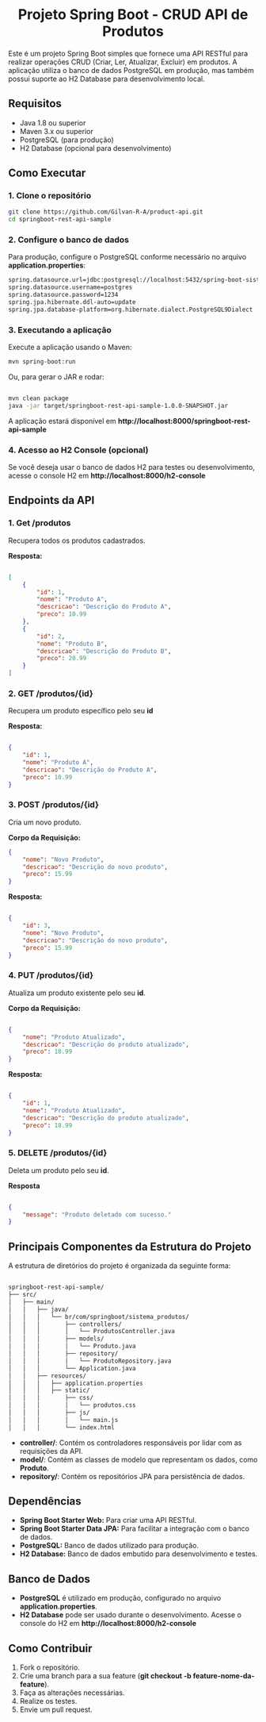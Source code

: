 <h1 align="center">
   Projeto Spring Boot - CRUD API de Produtos
</h1>   

Este é um projeto Spring Boot simples que fornece uma API RESTful para realizar operações CRUD (Criar, Ler, Atualizar, Excluir) em produtos. A aplicação utiliza o banco de dados PostgreSQL em produção, mas também possui suporte ao H2 Database para desenvolvimento local.   

## Requisitos   

- Java 1.8 ou superior
- Maven 3.x ou superior   
- PostgreSQL (para produção)   
- H2 Database (opcional para desenvolvimento)   

## Como Executar   

### 1. Clone o repositório   

```bash   
git clone https://github.com/Gilvan-R-A/product-api.git  
cd springboot-rest-api-sample   
```  

### 2. Configure o banco de dados   

Para produção, configure o PostgreSQL conforme necessário no arquivo **application.properties**:  

```bash   
spring.datasource.url=jdbc:postgresql://localhost:5432/spring-boot-sistema-produtos
spring.datasource.username=postgres
spring.datasource.password=1234
spring.jpa.hibernate.ddl-auto=update
spring.jpa.database-platform=org.hibernate.dialect.PostgreSQL9Dialect   
```   

### 3. Executando a aplicação   

Execute a aplicação usando o Maven:   

```bash   
mvn spring-boot:run   
```  

Ou, para gerar o JAR e rodar:   

```bash   

mvn clean package   
java -jar target/springboot-rest-api-sample-1.0.0-SNAPSHOT.jar   

```  

A aplicação estará disponível em **http://localhost:8000/springboot-rest-api-sample**   


### 4. Acesso ao H2 Console (opcional)   

Se você deseja usar o banco de dados H2 para testes ou desenvolvimento, acesse o console H2 em **http://localhost:8000/h2-console**   


## Endpoints da API   

### 1. Get /produtos   

Recupera todos os produtos cadastrados.   

**Resposta:**   

```json   

[
    {
        "id": 1,
        "nome": "Produto A",
        "descricao": "Descrição do Produto A",
        "preco": 10.99
    },
    {
        "id": 2,
        "nome": "Produto B",
        "descricao": "Descrição do Produto B",
        "preco": 20.99
    }
]   

```   

### 2. GET /produtos/{id}   

Recupera um produto específico pelo seu **id**   

**Resposta:**  

```json   

{
    "id": 1,
    "nome": "Produto A",
    "descricao": "Descrição do Produto A",
    "preco": 10.99
}   

```  

### 3. POST /produtos/{id}   

Cria um novo produto.   

**Corpo da Requisição:**   

```json
{
    "nome": "Novo Produto",
    "descricao": "Descrição do novo produto",
    "preco": 15.99
}

```   

**Resposta:**   

```json   

{
    "id": 3,
    "nome": "Novo Produto",
    "descricao": "Descrição do novo produto",
    "preco": 15.99
}   

```  

### 4. PUT /produtos/{id}   

Atualiza um produto existente pelo seu **id**.   

**Corpo da Requisição:**   

```json   

{
    "nome": "Produto Atualizado",
    "descricao": "Descrição do produto atualizado",
    "preco": 18.99
}   

```  

**Resposta:**   

```json   

{
    "id": 1,
    "nome": "Produto Atualizado",
    "descricao": "Descrição do produto atualizado",
    "preco": 18.99
}   

```   

### 5. DELETE /produtos/{id}   

Deleta um produto pelo seu **id**.   

**Resposta**   

```json   

{
    "message": "Produto deletado com sucesso."
}   

```   

 ## Principais Componentes da Estrutura do Projeto   

 A estrutura de diretórios do projeto é organizada da seguinte forma:   


```bash   

springboot-rest-api-sample/
├── src/
│   ├── main/
│   │   ├── java/
│   │   │   └── br/com/springboot/sistema_produtos/
│   │   │       ├── controllers/
│   │   │       │   └── ProdutosController.java
│   │   │       ├── models/
│   │   │       │   └── Produto.java
│   │   │       ├── repository/
│   │   │       │   └── ProdutoRepository.java
│   │   │       └── Application.java
│   │   ├── resources/
│   │   │   ├── application.properties
│   │   │   ├── static/
│   │   │       ├── css/
│   │   │       │   └── produtos.css
│   │   │       ├── js/
│   │   │       │   └── main.js
│   │   │       └── index.html   

```   

 - **controller/**: Contém os controladores responsáveis por lidar com as requisições da API.   
 - **model/**: Contém as classes de modelo que representam os dados, como **Produto**.   
 - **repository/**: Contém os repositórios JPA para persistência de dados.   

 ## Dependências   

 - **Spring Boot Starter Web:** Para criar uma API RESTful.   
 - **Spring Boot Starter Data JPA:** Para facilitar a integração com o banco de dados.   
 - **PostgreSQL:** Banco de dados utilizado para produção.   
 - **H2 Database:** Banco de dados embutido para desenvolvimento e testes.   

 ## Banco de Dados   

 - **PostgreSQL** é utilizado em produção, configurado no arquivo **application.properties**.   
 - **H2 Database** pode ser usado durante o desenvolvimento. Acesse o console do H2 em **http://localhost:8000/h2-console**   

 ## Como Contribuir   

 1. Fork o repositório.   
 2. Crie uma branch para a sua feature (**git checkout -b feature-nome-da-feature**).   
 3. Faça as alterações necessárias.   
 4. Realize os testes.   
 5. Envie um pull request.